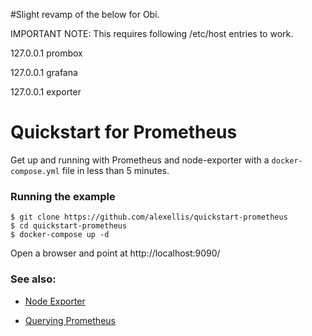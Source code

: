#Slight revamp of the below for Obi.

IMPORTANT NOTE: 
This requires following /etc/host entries to work.

127.0.0.1       prombox  

127.0.0.1       grafana  

127.0.0.1       exporter  


# Quickstart for Prometheus

Get up and running with Prometheus and node-exporter with a `docker-compose.yml` file in less than 5 minutes.

### Running the example

```
$ git clone https://github.com/alexellis/quickstart-prometheus
$ cd quickstart-prometheus
$ docker-compose up -d
```
Open a browser and point at http://localhost:9090/

### See also:

* [Node Exporter](https://github.com/prometheus/node_exporter)

* [Querying Prometheus](https://prometheus.io/docs/querying/basics/)


